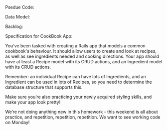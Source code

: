 Psedue Code:



Data Model:


Backlog:


Specification for CookBook App:

You’ve been tasked with creating a Rails app that models a common cookbook's behaviour. It should allow users to create and look at recipes, as well as see ingredients needed and cooking directions. Your app should have at least a Recipe model with its CRUD actions, and an Ingredient model with its CRUD actions.

Remember: an individual Recipe can have lots of Ingredients, and an Ingredient can be used in lots of Recipes, so you need to determine the database structure that supports this.

Make sure you’re also practicing your newly acquired styling skills, and make your app look pretty!

We’re not doing anything new in this homework - this weekend is all about practice, and repetition, repetition, repetition. We want to see working code on Monday!